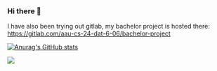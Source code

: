 ### Hi there 👋

<!--
**Theis-Mathiassen/Theis-Mathiassen** is a ✨ _special_ ✨ repository because its `README.md` (this file) appears on your GitHub profile.

Here are some ideas to get you started:

- 🔭 I’m currently working on ...
- 🌱 I’m currently learning ...
- 👯 I’m looking to collaborate on ...
- 🤔 I’m looking for help with ...
- 💬 Ask me about ...
- 📫 How to reach me: ...
- 😄 Pronouns: ...
- ⚡ Fun fact: ...
-->

I have also been trying out gitlab, my bachelor project is hosted there: https://gitlab.com/aau-cs-24-dat-6-06/bachelor-project


[![Anurag's GitHub stats](https://github-readme-stats.vercel.app/api?username=theis-mathiassen&hide=stars,issues&count_private=true&show_icons=true&theme=github_dark&border_color=30363d)](https://github.com/theis-mathiassen)
<!--[![Top Langs](https://github-readme-stats.vercel.app/api/top-langs/?username=theis-mathiassen&hide=php&langs_count=6&layout=compact&theme=github_dark&border_color=30363d)](https://github.com/theis-mathiassen)
-->
![](https://github-readme-streak-stats.herokuapp.com/?user=theis-mathiassen&theme=github_dark&hide_border=false)<br/>


